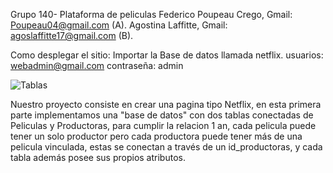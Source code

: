 Grupo 140- Plataforma de peliculas
Federico Poupeau Crego, Gmail: Poupeau04@gmail.com (A).
Agostina Laffitte, Gmail: agoslaffitte17@gmail.com (B).

Como desplegar el sitio:
Importar la Base de datos llamada netflix.
usuarios: webadmin@gmail.com
contraseña: admin

![Tablas](https://github.com/user-attachments/assets/fc977af2-d74f-4db0-92db-8af87c748519)

Nuestro proyecto consiste en crear una pagina tipo Netflix, en esta primera parte implementamos una "base de datos" con dos tablas conectadas de Peliculas y Productoras, para cumplir la relacion 1 an, cada pelicula puede tener un solo productor pero cada productora puede tener más de una pelicula vinculada, estas se conectan a través de un id_productoras, y cada tabla además posee sus propios atributos.
